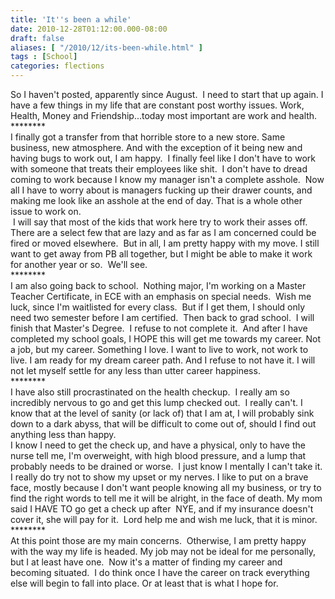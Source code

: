 ```yaml
---
title: 'It''s been a while'
date: 2010-12-28T01:12:00.000-08:00
draft: false
aliases: [ "/2010/12/its-been-while.html" ]
tags : [School]
categories: flections
---
```


So I haven't posted, apparently since August.  I need to start that up again. I have a few things in my life that are constant post worthy issues. Work, Health, Money and Friendship...today most important are work and health.  
\*\*\*\*\*\*\*\*  
I finally got a transfer from that horrible store to a new store. Same business, new atmosphere. And with the exception of it being new and having bugs to work out, I am happy.  I finally feel like I don't have to work with someone that treats their employees like shit.  I don't have to dread coming to work because I know my manager isn't a complete asshole.  Now all I have to worry about is managers fucking up their drawer counts, and making me look like an asshole at the end of day. That is a whole other issue to work on.  
 I will say that most of the kids that work here try to work their asses off.  There are a select few that are lazy and as far as I am concerned could be fired or moved elsewhere.  But in all, I am pretty happy with my move. I still want to get away from PB all together, but I might be able to make it work for another year or so.  We'll see.  
\*\*\*\*\*\*\*\*  
I am also going back to school.  Nothing major, I'm working on a Master Teacher Certificate, in ECE with an emphasis on special needs.  Wish me luck, since I'm waitlisted for every class.  But if I get them, I should only need two semester before I am certified.  Then back to grad school.  I will finish that Master's Degree.  I refuse to not complete it.  And after I have completed my school goals, I HOPE this will get me towards my career. Not a job, but my career. Something I love. I want to live to work, not work to live. I am ready for my dream career path. And I refuse to not have it. I will not let myself settle for any less than utter career happiness.  
\*\*\*\*\*\*\*\*   
I have also still procrastinated on the health checkup.  I really am so incredibly nervous to go and get this lump checked out.  I really can't. I know that at the level of sanity (or lack of) that I am at, I will probably sink down to a dark abyss, that will be difficult to come out of, should I find out anything less than happy.  
I know I need to get the check up, and have a physical, only to have the nurse tell me, I'm overweight, with high blood pressure, and a lump that probably needs to be drained or worse.  I just know I mentally I can't take it.  I really do try not to show my upset or my nerves. I like to put on a brave face, mostly because I don't want people knowing all my business, or try to find the right words to tell me it will be alright, in the face of death. My mom said I HAVE TO go get a check up after  NYE, and if my insurance doesn't cover it, she will pay for it.  Lord help me and wish me luck, that it is minor.  
\*\*\*\*\*\*\*\*  
At this point those are my main concerns.  Otherwise, I am pretty happy with the way my life is headed. My job may not be ideal for me personally, but I at least have one.  Now it's a matter of finding my career and becoming situated.  I do think once I have the career on track everything else will begin to fall into place. Or at least that is what I hope for.
